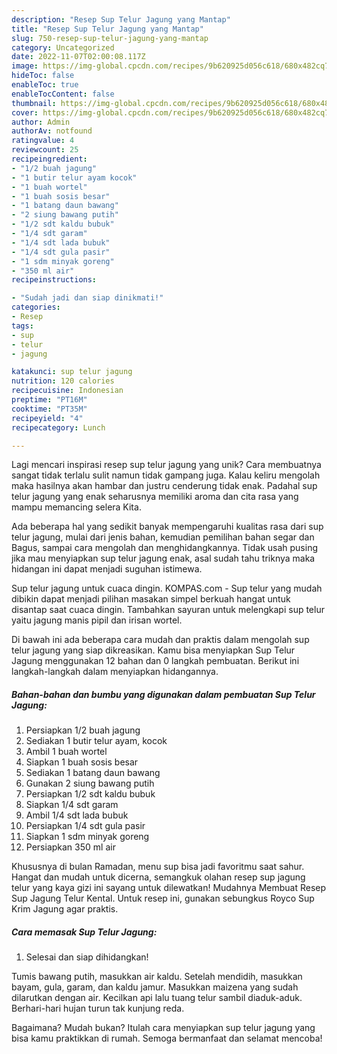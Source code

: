 ```yaml
---
description: "Resep Sup Telur Jagung yang Mantap"
title: "Resep Sup Telur Jagung yang Mantap"
slug: 750-resep-sup-telur-jagung-yang-mantap
category: Uncategorized
date: 2022-11-07T02:00:08.117Z
image: https://img-global.cpcdn.com/recipes/9b620925d056c618/680x482cq70/sup-telur-jagung-foto-resep-utama.jpg
hideToc: false
enableToc: true
enableTocContent: false
thumbnail: https://img-global.cpcdn.com/recipes/9b620925d056c618/680x482cq70/sup-telur-jagung-foto-resep-utama.jpg
cover: https://img-global.cpcdn.com/recipes/9b620925d056c618/680x482cq70/sup-telur-jagung-foto-resep-utama.jpg
author: Admin
authorAv: notfound
ratingvalue: 4
reviewcount: 25
recipeingredient:
- "1/2 buah jagung"
- "1 butir telur ayam kocok"
- "1 buah wortel"
- "1 buah sosis besar"
- "1 batang daun bawang"
- "2 siung bawang putih"
- "1/2 sdt kaldu bubuk"
- "1/4 sdt garam"
- "1/4 sdt lada bubuk"
- "1/4 sdt gula pasir"
- "1 sdm minyak goreng"
- "350 ml air"
recipeinstructions:

- "Sudah jadi dan siap dinikmati!"
categories:
- Resep
tags:
- sup
- telur
- jagung

katakunci: sup telur jagung 
nutrition: 120 calories
recipecuisine: Indonesian
preptime: "PT16M"
cooktime: "PT35M"
recipeyield: "4"
recipecategory: Lunch

---
```





Lagi mencari inspirasi resep sup telur jagung yang unik? Cara membuatnya sangat tidak terlalu sulit namun tidak gampang juga. Kalau keliru mengolah maka hasilnya akan hambar dan justru cenderung tidak enak. Padahal sup telur jagung yang enak seharusnya memiliki aroma dan cita rasa yang mampu memancing selera Kita.





Ada beberapa hal yang sedikit banyak mempengaruhi kualitas rasa dari sup telur jagung, mulai dari jenis bahan, kemudian pemilihan bahan segar dan Bagus, sampai cara mengolah dan menghidangkannya. Tidak usah pusing jika mau menyiapkan sup telur jagung enak,      asal sudah tahu triknya maka hidangan ini dapat menjadi suguhan istimewa.














Sup telur jagung untuk cuaca dingin. KOMPAS.com - Sup telur yang mudah dibikin dapat menjadi pilihan masakan simpel berkuah hangat untuk disantap saat cuaca dingin. Tambahkan sayuran untuk melengkapi sup telur yaitu jagung manis pipil dan irisan wortel.






Di bawah ini ada beberapa cara mudah dan praktis dalam mengolah sup telur jagung yang siap dikreasikan. Kamu bisa menyiapkan Sup Telur Jagung menggunakan 12 bahan dan 0 langkah pembuatan. Berikut ini langkah-langkah dalam menyiapkan hidangannya.

<!--inarticleads1-->

##### Bahan-bahan dan bumbu yang digunakan dalam pembuatan Sup Telur Jagung:

1. Persiapkan 1/2 buah jagung
1. Sediakan 1 butir telur ayam, kocok
1. Ambil 1 buah wortel
1. Siapkan 1 buah sosis besar
1. Sediakan 1 batang daun bawang
1. Gunakan 2 siung bawang putih
1. Persiapkan 1/2 sdt kaldu bubuk
1. Siapkan 1/4 sdt garam
1. Ambil 1/4 sdt lada bubuk
1. Persiapkan 1/4 sdt gula pasir
1. Siapkan 1 sdm minyak goreng
1. Persiapkan 350 ml air


Khususnya di bulan Ramadan, menu sup bisa jadi favoritmu saat sahur. Hangat dan mudah untuk dicerna, semangkuk olahan resep sup jagung telur yang kaya gizi ini sayang untuk dilewatkan! Mudahnya Membuat Resep Sup Jagung Telur Kental. Untuk resep ini, gunakan sebungkus Royco Sup Krim Jagung agar praktis. 

<!--inarticleads2-->

##### Cara memasak Sup Telur Jagung:


1. Selesai dan siap dihidangkan!

Tumis bawang putih, masukkan air kaldu. Setelah mendidih, masukkan bayam, gula, garam, dan kaldu jamur. Masukkan maizena yang sudah dilarutkan dengan air. Kecilkan api lalu tuang telur sambil diaduk-aduk. Berhari-hari hujan turun tak kunjung reda. 

Bagaimana? Mudah bukan? Itulah cara menyiapkan sup telur jagung yang bisa kamu praktikkan di rumah. Semoga bermanfaat dan selamat mencoba!
